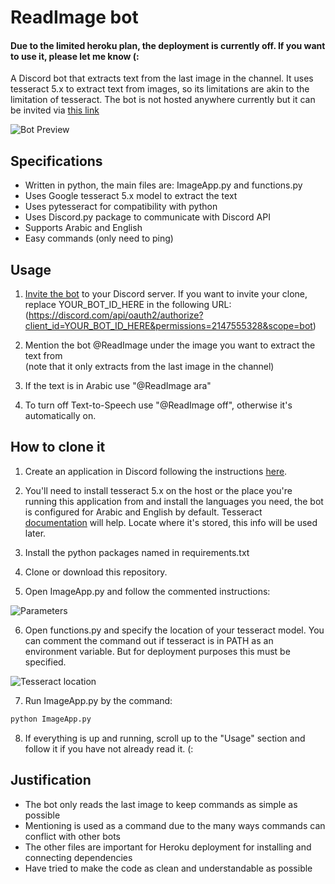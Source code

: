 # ReadImage bot

#### Due to the limited heroku plan, the deployment is currently off. If you want to use it, please let me know (:

A Discord bot that extracts text from the last image in the channel. It uses tesseract 5.x to extract text from images, so its limitations are akin to the limitation of tesseract. 
The bot is not hosted anywhere currently but it can be invited via [this link](https://discord.com/api/oauth2/authorize?client_id=873485624034877481&permissions=2169856&scope=bot) 

![Bot Preview](https://user-images.githubusercontent.com/82774404/228958434-8f6b010e-9d6e-4551-b37f-cffe9b638f6b.png)

## Specifications

- Written in python, the main files are: ImageApp.py and functions.py
- Uses Google tesseract 5.x model to extract the text
- Uses pytesseract for compatibility with python
- Uses Discord.py package to communicate with Discord API
- Supports Arabic and English
- Easy commands (only need to ping)

## Usage

1. [Invite the bot](https://discord.com/api/oauth2/authorize?client_id=873485624034877481&permissions=2147555328&scope=bot) to your Discord server. If you want to invite your clone, replace YOUR_BOT_ID_HERE in the following URL: (https://discord.com/api/oauth2/authorize?client_id=YOUR_BOT_ID_HERE&permissions=2147555328&scope=bot)

2. Mention the bot @ReadImage under the image you want to extract the text from  
(note that it only extracts from the last image in the channel)

4. If the text is in Arabic use "@ReadImage ara"

5. To turn off Text-to-Speech use "@ReadImage off", otherwise it's automatically on.

## How to clone it

1. Create an application in Discord following the instructions [here](https://discordpy.readthedocs.io/en/stable/discord.html).

2. You'll need to install tesseract 5.x on the host or the place you're running this application from and install the languages you need, the bot is configured for Arabic and English by default. Tesseract [documentation](https://tesseract-ocr.github.io/tessdoc/Installation.html) will help. Locate where it's stored, this info will be used later.

3. Install the python packages named in requirements.txt

4. Clone or download this repository.

5. Open ImageApp.py and follow the commented instructions:

![Parameters](https://user-images.githubusercontent.com/82774404/228966983-0c78399f-e30c-4a0f-897c-9110833a8d5e.png)

6. Open functions.py and specify the location of your tesseract model. You can comment the command out if tesseract is in PATH as an environment variable. But for deployment purposes this must be specified.

![Tesseract location](https://user-images.githubusercontent.com/82774404/228968499-bb209ece-ffdb-40fa-9cd8-d297adff370d.png)

7. Run ImageApp.py by the command:
```cmd
python ImageApp.py
```

8. If everything is up and running, scroll up to the "Usage" section and follow it if you have not already read it. (:

## Justification

- The bot only reads the last image to keep commands as simple as possible
- Mentioning is used as a command due to the many ways commands can conflict with other bots
- The other files are important for Heroku deployment for installing and connecting dependencies
- Have tried to make the code as clean and understandable as possible 
